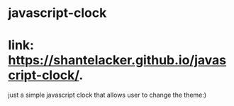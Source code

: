 # javascript-clock
# link:  https://shantelacker.github.io/javascript-clock/. 
just a simple javascript clock that allows user to change the theme:)
